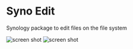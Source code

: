 # Syno Edit
Synology package to edit files on the file system

![screen shot](https://user-images.githubusercontent.com/5497998/41282074-7e3f81f6-6e76-11e8-8436-0187282b1b87.png)
![screen shot](https://user-images.githubusercontent.com/5497998/41282242-f7290420-6e76-11e8-81da-43769de7a269.png)

